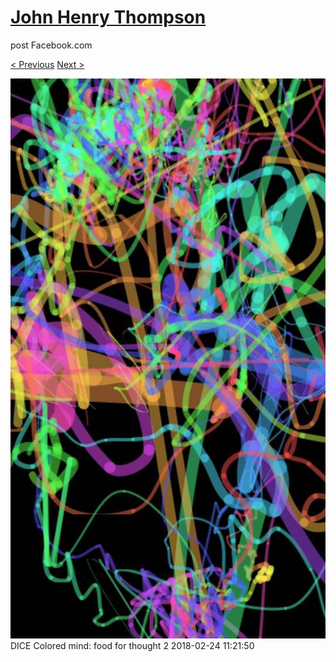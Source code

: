 # [John Henry Thompson](../README.md)
post Facebook.com

[< Previous](2018-02-26-1.md) [Next >](2018-02-24-2.md)

[![](../media/2018-02-24/Timeline-Photos-DICE-Colored-mind-food-for-thought-2.jpg)](../README.md)
DICE Colored mind: food for thought 2
2018-02-24 11:21:50